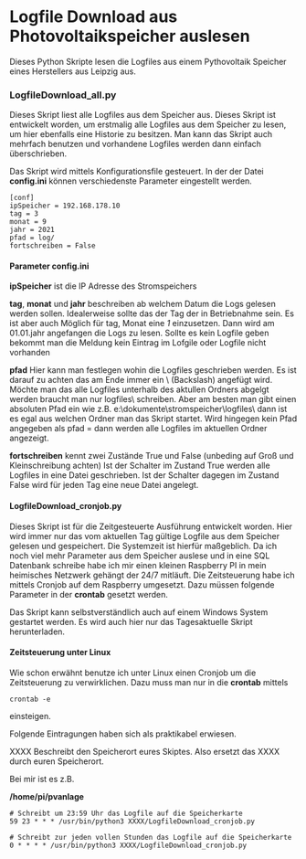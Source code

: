 # Logfile Download aus Photovoltaikspeicher auslesen
Dieses Python Skripte lesen die Logfiles aus einem Pythovoltaik Speicher eines Herstellers aus Leipzig aus.

### LogfileDownload_all.py

Dieses Skript liest alle Logfiles aus dem Speicher aus. Dieses Skript ist entwickelt worden, um erstmalig alle Logfiles aus dem Speicher zu lesen, um hier ebenfalls eine Historie zu besitzen. Man kann das Skript auch mehrfach benutzen und vorhandene Logfiles werden dann einfach überschrieben. 

Das Skript wird mittels Konfigurationsfile gesteuert. In der der Datei **config.ini** können verschiedenste Parameter eingestellt werden. 

```
[conf]
ipSpeicher = 192.168.178.10
tag = 3
monat = 9
jahr = 2021
pfad = log/
fortschreiben = False
```

#### Parameter config.ini

**ipSpeicher** ist die IP Adresse des Stromspeichers

**tag**, **monat** und **jahr** beschreiben ab welchem Datum die Logs gelesen werden sollen. Idealerweise sollte das der Tag der in Betriebnahme sein. Es ist aber auch Möglich für tag, Monat eine *1* einzusetzen. Dann wird am 01.01.jahr angefangen die Logs zu lesen. Sollte es kein Logfile geben bekommt man die Meldung kein Eintrag im Lofgile oder Logfile nicht vorhanden

**pfad** Hier kann man festlegen wohin die Logfiles geschrieben werden. Es ist darauf zu achten das am Ende immer ein    \ (Backslash) angefügt wird. Möchte man das alle Logfiles unterhalb des aktullen Ordners abgelgt werden braucht man nur logfiles\ schreiben. Aber am besten man gibt einen absoluten Pfad ein wie z.B. e:\dokumente\stromspeicher\logfiles\ dann ist es egal aus welchen Ordner man das Skript startet. Wird hingegen kein Pfad angegeben als pfad = dann werden alle Logfiles im aktuellen Ordner angezeigt.

**fortschreiben** kennt zwei Zustände True und False (unbeding auf Groß und Kleinschreibung achten)
Ist der Schalter im Zustand True werden alle Logfiles in eine Datei geschrieben. Ist der Schalter dagegen im Zustand False wird für jeden Tag eine neue Datei angelegt.

#### LogfileDownload_cronjob.py

Dieses Skript ist für die Zeitgesteuerte Ausführung entwickelt worden. Hier wird immer nur das vom aktuellen Tag gültige Logfile aus dem Speicher gelesen und gespeichert. Die Systemzeit ist hierfür maßgeblich. 
Da ich noch viel mehr Parameter aus dem Speicher auslese und in eine SQL Datenbank schreibe habe ich mir einen kleinen Raspberry PI in mein heimisches Netzwerk gehängt der 24/7 mitläuft. Die Zeitsteuerung habe ich mittels Cronjob auf dem Raspberry umgesetzt. Dazu müssen folgende Parameter in der **crontab** gesetzt werden.

Das Skript kann selbstverständlich auch auf einem Windows System gestartet werden. Es wird auch hier nur das Tagesaktuelle Skript herunterladen.

#### Zeitsteuerung unter Linux

Wie schon erwähnt benutze ich unter Linux einen Cronjob um die Zeitsteuerung zu verwirklichen. Dazu muss man nur in die **crontab** mittels 

```
crontab -e
```

einsteigen. 

Folgende Eintragungen haben sich als praktikabel erwiesen.

XXXX Beschreibt den Speicherort eures Skiptes. Also ersetzt das XXXX durch euren Speicherort.

Bei mir ist es z.B.

**/home/pi/pvanlage**

```
# Schreibt um 23:59 Uhr das Logfile auf die Speicherkarte
59 23 * * * /usr/bin/python3 XXXX/LogfileDownload_cronjob.py

# Schreibt zur jeden vollen Stunden das Logfile auf die Speicherkarte
0 * * * * /usr/bin/python3 XXXX/LogfileDownload_cronjob.py
```


